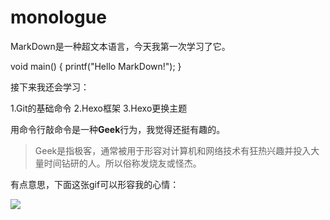 # monologue
MarkDown是一种超文本语言，今天我第一次学习了它。

void main()
{
  printf("Hello MarkDown!");
}

接下来我还会学习：

1.Git的基础命令
2.Hexo框架
3.Hexo更换主题

用命令行敲命令是一种**Geek**行为，我觉得还挺有趣的。

>Geek是指极客，通常被用于形容对计算机和网络技术有狂热兴趣并投入大量时间钻研的人。所以俗称发烧友或怪杰。

有点意思，下面这张gif可以形容我的心情：

![](https://qgt-style.oss-cn-hangzhou.aliyuncs.com/newcoursep4/g1/g1-2-2/tenor.gif)
